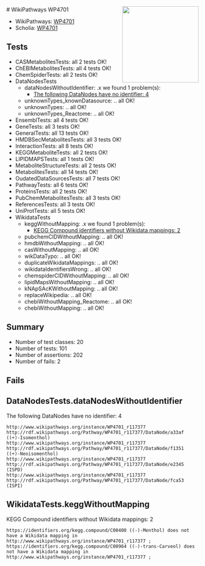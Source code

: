 <img style="float: right; width: 200px" src="https://upload.wikimedia.org/wikipedia/commons/thumb/8/83/Wplogo_with_text_500.png/640px-Wplogo_with_text_500.png" />
# WikiPathways WP4701

* WikiPathways: [WP4701](https://new.wikipathways.org/pathways/WP4701)
* Scholia: [WP4701](https://scholia.toolforge.org/wikipathways/WP4701)
## Tests
* CASMetabolitesTests: all 2 tests OK!
* ChEBIMetabolitesTests: all 4 tests OK!
* ChemSpiderTests: all 2 tests OK!
* DataNodesTests
    * dataNodesWithoutIdentifier: .x we found 1 problem(s):
        * [The following DataNodes have no identifier: 4](#d2d32fa3)
    * unknownTypes_knownDatasource: .. all OK!
    * unknownTypes: .. all OK!
    * unknownTypes_Reactome: .. all OK!
* EnsemblTests: all 4 tests OK!
* GeneTests: all 3 tests OK!
* GeneralTests: all 13 tests OK!
* HMDBSecMetabolitesTests: all 3 tests OK!
* InteractionTests: all 8 tests OK!
* KEGGMetaboliteTests: all 2 tests OK!
* LIPIDMAPSTests: all 1 tests OK!
* MetaboliteStructureTests: all 2 tests OK!
* MetabolitesTests: all 14 tests OK!
* OudatedDataSourcesTests: all 7 tests OK!
* PathwayTests: all 6 tests OK!
* ProteinsTests: all 2 tests OK!
* PubChemMetabolitesTests: all 3 tests OK!
* ReferencesTests: all 3 tests OK!
* UniProtTests: all 5 tests OK!
* WikidataTests
    * keggWithoutMapping: .x we found 1 problem(s):
        * [KEGG Compound identifiers without Wikidata mappings: 2](#76796b45)
    * pubchemCIDWithoutMapping: .. all OK!
    * hmdbWithoutMapping: .. all OK!
    * casWithoutMapping: .. all OK!
    * wikDataTypo: .. all OK!
    * duplicateWikidataMappings: .. all OK!
    * wikidataIdentifiersWrong: .. all OK!
    * chemspiderCIDWithoutMapping: .. all OK!
    * lipidMapsWithoutMapping: .. all OK!
    * kNApSAcKWithoutMapping: .. all OK!
    * replaceWikipedia: .. all OK!
    * chebiWithoutMapping_Reactome: .. all OK!
    * chebiWithoutMapping: .. all OK!


## Summary

* Number of test classes: 20
* Number of tests: 101
* Number of assertions: 202
* Number of fails: 2

## Fails

<a name="d2d32fa3" />

## DataNodesTests.dataNodesWithoutIdentifier

The following DataNodes have no identifier: 4
```
http://www.wikipathways.org/instance/WP4701_r117377 http://rdf.wikipathways.org/Pathway/WP4701_r117377/DataNode/a33af ((+)-Isomenthol)
http://www.wikipathways.org/instance/WP4701_r117377 http://rdf.wikipathways.org/Pathway/WP4701_r117377/DataNode/f1351 ((+)-Neoisomenthol)
http://www.wikipathways.org/instance/WP4701_r117377 http://rdf.wikipathways.org/Pathway/WP4701_r117377/DataNode/e2345 (ISPD)
http://www.wikipathways.org/instance/WP4701_r117377 http://rdf.wikipathways.org/Pathway/WP4701_r117377/DataNode/fca53 (ISPI)
```

<a name="76796b45" />

## WikidataTests.keggWithoutMapping

KEGG Compound identifiers without Wikidata mappings: 2
```
https://identifiers.org/kegg.compound/C00400 ((-)-Menthol) does not have a Wikidata mapping in http://www.wikipathways.org/instance/WP4701_r117377 ; 
https://identifiers.org/kegg.compound/C00964 ((-)-trans-Carveol) does not have a Wikidata mapping in http://www.wikipathways.org/instance/WP4701_r117377 ; 
```

